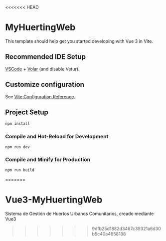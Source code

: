 <<<<<<< HEAD
# MyHuertingWeb

This template should help get you started developing with Vue 3 in Vite.

## Recommended IDE Setup

[VSCode](https://code.visualstudio.com/) + [Volar](https://marketplace.visualstudio.com/items?itemName=Vue.volar) (and disable Vetur).

## Customize configuration

See [Vite Configuration Reference](https://vite.dev/config/).

## Project Setup

```sh
npm install
```

### Compile and Hot-Reload for Development

```sh
npm run dev
```

### Compile and Minify for Production

```sh
npm run build
```
=======
# Vue3-MyHuertingWeb
Sistema de Gestión de Huertos Urbanos Comunitarios, creado mediante Vue3
>>>>>>> 9dfb25d1882d3467c39321a6d30b5c40a4658188
